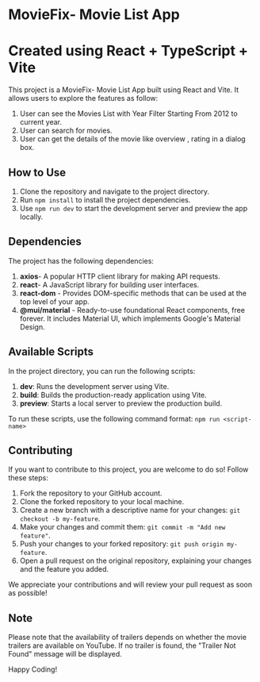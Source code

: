 # MovieFix- Movie List App
# Created using React + TypeScript + Vite

This project is a MovieFix- Movie List App built using React and Vite. It allows users to explore the features as follow:
1. User can see the Movies List with Year Filter Starting From 2012 to current year.
2. User can search for movies.
3. User can get the details of the movie like overview , rating in a dialog box.

## How to Use

1. Clone the repository and navigate to the project directory.
2. Run `npm install` to install the project dependencies.
3. Use `npm run dev` to start the development server and preview the app locally.
   

## Dependencies
The project has the following dependencies:

1. **axios**- A popular HTTP client library for making API requests.
3. **react**- A JavaScript library for building user interfaces.
4. **react-dom** - Provides DOM-specific methods that can be used at the top level of your app.
5. **@mui/material** -  Ready-to-use foundational React components, free forever. It includes Material UI, which implements Google's Material Design.

## Available Scripts

In the project directory, you can run the following scripts:

1. **dev**: Runs the development server using Vite.
2. **build**: Builds the production-ready application using Vite.
3. **preview**: Starts a local server to preview the production build.

To run these scripts, use the following command format: `npm run <script-name>`

## Contributing

If you want to contribute to this project, you are welcome to do so! Follow these steps:

1. Fork the repository to your GitHub account.
2. Clone the forked repository to your local machine.
3. Create a new branch with a descriptive name for your changes: `git checkout -b my-feature`.
4. Make your changes and commit them: `git commit -m "Add new feature"`.
5. Push your changes to your forked repository: `git push origin my-feature`.
6. Open a pull request on the original repository, explaining your changes and the feature you added.

We appreciate your contributions and will review your pull request as soon as possible!

## Note
Please note that the availability of trailers depends on whether the movie trailers are available on YouTube. If no trailer is found, the "Trailer Not Found" message will be displayed.

Happy Coding!
